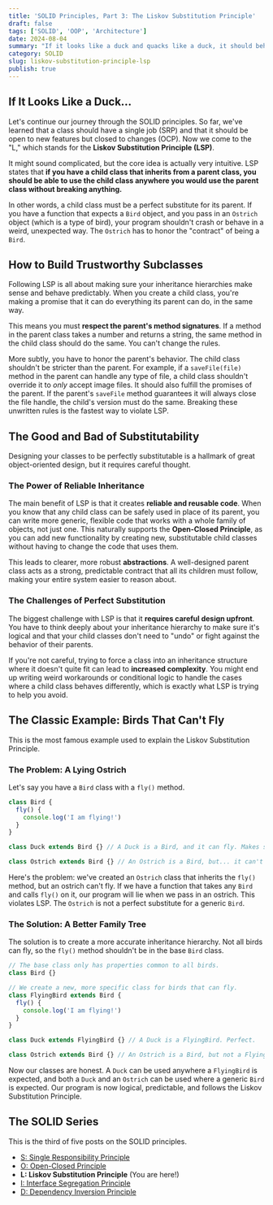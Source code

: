 ```yaml
---
title: 'SOLID Principles, Part 3: The Liskov Substitution Principle'
draft: false
tags: ['SOLID', 'OOP', 'Architecture']
date: 2024-08-04
summary: "If it looks like a duck and quacks like a duck, it should behave like a duck. The 'L' in SOLID is all about making sure your child classes are perfect stand-ins for their parents. Let's dive in."
category: SOLID
slug: liskov-substitution-principle-lsp
publish: true
---
```


## If It Looks Like a Duck...

Let's continue our journey through the SOLID principles. So far, we've learned that a class should have a single job (SRP) and that it should be open to new features but closed to changes (OCP). Now we come to the "L," which stands for the **Liskov Substitution Principle (LSP)**.

It might sound complicated, but the core idea is actually very intuitive. LSP states that **if you have a child class that inherits from a parent class, you should be able to use the child class anywhere you would use the parent class without breaking anything.**

In other words, a child class must be a perfect substitute for its parent. If you have a function that expects a `Bird` object, and you pass in an `Ostrich` object (which is a type of bird), your program shouldn't crash or behave in a weird, unexpected way. The `Ostrich` has to honor the "contract" of being a `Bird`.

## How to Build Trustworthy Subclasses

Following LSP is all about making sure your inheritance hierarchies make sense and behave predictably. When you create a child class, you're making a promise that it can do everything its parent can do, in the same way.

This means you must **respect the parent's method signatures**. If a method in the parent class takes a number and returns a string, the same method in the child class should do the same. You can't change the rules.

More subtly, you have to honor the parent's behavior. The child class shouldn't be stricter than the parent. For example, if a `saveFile(file)` method in the parent can handle any type of file, a child class shouldn't override it to _only_ accept image files. It should also fulfill the promises of the parent. If the parent's `saveFile` method guarantees it will always close the file handle, the child's version must do the same. Breaking these unwritten rules is the fastest way to violate LSP.

## The Good and Bad of Substitutability

Designing your classes to be perfectly substitutable is a hallmark of great object-oriented design, but it requires careful thought.

### The Power of Reliable Inheritance

The main benefit of LSP is that it creates **reliable and reusable code**. When you know that any child class can be safely used in place of its parent, you can write more generic, flexible code that works with a whole family of objects, not just one. This naturally supports the **Open-Closed Principle**, as you can add new functionality by creating new, substitutable child classes without having to change the code that uses them.

This leads to clearer, more robust **abstractions**. A well-designed parent class acts as a strong, predictable contract that all its children must follow, making your entire system easier to reason about.

### The Challenges of Perfect Substitution

The biggest challenge with LSP is that it **requires careful design upfront**. You have to think deeply about your inheritance hierarchy to make sure it's logical and that your child classes don't need to "undo" or fight against the behavior of their parents.

If you're not careful, trying to force a class into an inheritance structure where it doesn't quite fit can lead to **increased complexity**. You might end up writing weird workarounds or conditional logic to handle the cases where a child class behaves differently, which is exactly what LSP is trying to help you avoid.

## The Classic Example: Birds That Can't Fly

This is the most famous example used to explain the Liskov Substitution Principle.

### The Problem: A Lying Ostrich

Let's say you have a `Bird` class with a `fly()` method.

```typescript
class Bird {
  fly() {
    console.log('I am flying!')
  }
}

class Duck extends Bird {} // A Duck is a Bird, and it can fly. Makes sense.

class Ostrich extends Bird {} // An Ostrich is a Bird, but... it can't fly.
```

Here's the problem: we've created an `Ostrich` class that inherits the `fly()` method, but an ostrich can't fly. If we have a function that takes any `Bird` and calls `fly()` on it, our program will lie when we pass in an ostrich. This violates LSP. The `Ostrich` is not a perfect substitute for a generic `Bird`.

### The Solution: A Better Family Tree

The solution is to create a more accurate inheritance hierarchy. Not all birds can fly, so the `fly()` method shouldn't be in the base `Bird` class.

```typescript
// The base class only has properties common to all birds.
class Bird {}

// We create a new, more specific class for birds that can fly.
class FlyingBird extends Bird {
  fly() {
    console.log('I am flying!')
  }
}

class Duck extends FlyingBird {} // A Duck is a FlyingBird. Perfect.

class Ostrich extends Bird {} // An Ostrich is a Bird, but not a FlyingBird. Perfect.
```

Now our classes are honest. A `Duck` can be used anywhere a `FlyingBird` is expected, and both a `Duck` and an `Ostrich` can be used where a generic `Bird` is expected. Our program is now logical, predictable, and follows the Liskov Substitution Principle.

## The SOLID Series

This is the third of five posts on the SOLID principles.

- [S: Single Responsibility Principle](/blog/single-responsibility-principle-srp)
- [O: Open-Closed Principle](/blog/open-closed-principle-ocp)
- **L: Liskov Substitution Principle** (You are here!)
- [I: Interface Segregation Principle](/blog/interface-segregation-principle-isp)
- [D: Dependency Inversion Principle](/blog/dependency-inversion-principle-dip)
